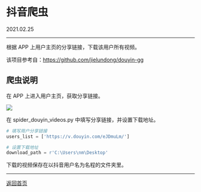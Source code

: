 # 抖音爬虫
2021.02.25

---
根据 APP 上用户主页的分享链接，下载该用户所有视频。

该项目参考自：https://github.com/jielundong/douyin-gg

## 爬虫说明

在 APP 上进入用户主页，获取分享链接。

![]((https://user-images.githubusercontent.com/30107520/109177356-ab865380-77c2-11eb-90e9-8f1039b9a155.jpg))

在 spider_douyin_videos.py 中填写分享链接，并设置下载地址。

```python
# 填写用户分享链接
users_list = ['https://v.douyin.com/eJDmuLm/']

# 设置下载地址
download_path = r'C:\Users\nm\Desktop'
```

下载的视频保存在以抖音用户名为名程的文件夹里。

---
[返回首页](https://github.com/datugou/spiders)
